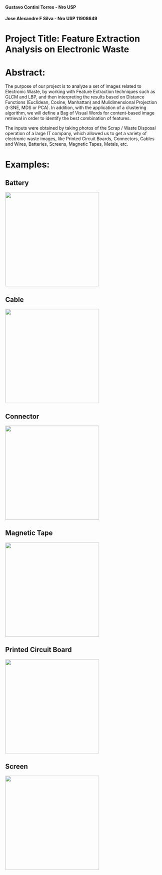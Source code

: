 #### Gustavo Contini Torres - Nro USP
#### Jose Alexandre F Silva - Nro USP 11908649
#
# Project Title: Feature Extraction Analysis on Electronic Waste
#
# Abstract: 
The purpose of our project is to analyze a set of images related to Electronic Waste, by working with Feature Extraction techniques such as GLCM and LBP, and then interpreting the results based on Distance Functions (Euclidean, Cosine, Manhattan) and Mulidimensional Projection (t-SNE, MDS or PCA). In addition, with the application of a clustering algorithm, we will define a Bag of Visual Words for content-based image retrieval in order to identify the best combination of features.

The inputs were obtained by taking photos of the Scrap / Waste Disposal operation of a large IT company, which allowed us to get a variety of electronic waste images, like Printed Circuit Boards, Connectors, Cables and Wires, Batteries, Screens, Magnetic Tapes, Metals, etc.

# Examples:

## Battery
<img src="https://github.com/mecai-usp/img-processing-2022/blob/main/images/Battery100.jpg" width="300">

## Cable
<img src="https://github.com/mecai-usp/img-processing-2022/blob/main/images/Cable%20and%20Wire41.jpg" width="300">

## Connector
<img src="https://github.com/mecai-usp/img-processing-2022/blob/main/images/Connector4.jpg" width="300">

## Magnetic Tape
<img src="https://github.com/mecai-usp/img-processing-2022/blob/main/images/Magnetic%20Tape8.jpg" width="300">

## Printed Circuit Board
<img src="https://github.com/mecai-usp/img-processing-2022/blob/main/images/PCB30.jpg" width="300">

## Screen
<img src="https://github.com/mecai-usp/img-processing-2022/blob/main/images/Tubes%20and%20Screens20.jpg" width="300">

